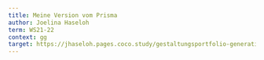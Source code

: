 ```yaml
---
title: Meine Version vom Prisma
author: Joelina Haseloh
term: WS21-22
context: gg
target: https://jhaseloh.pages.coco.study/gestaltungsportfolio-generative-gestaltung-ws-202122/
---
```



